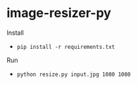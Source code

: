 # image-resizer-py
Install
- `pip install -r requirements.txt`

Run
- `python resize.py input.jpg 1080 1080`
